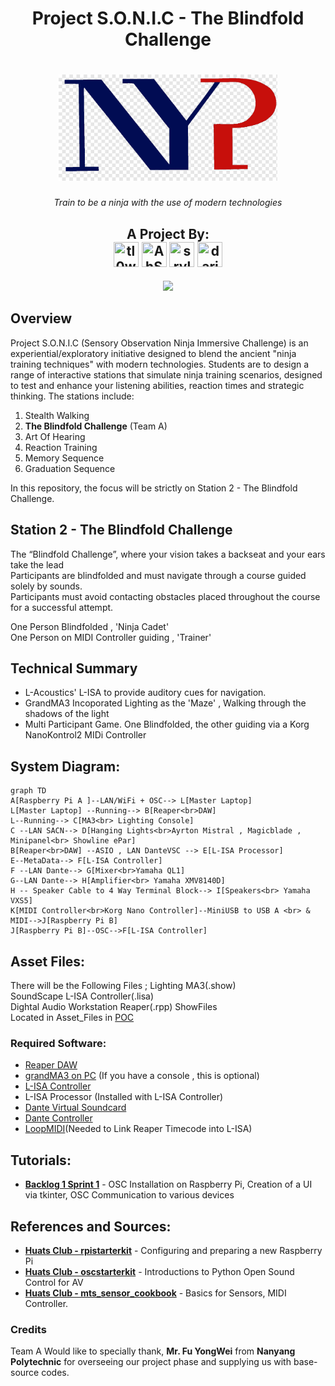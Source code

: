 <h1 align="center">
  Project S.O.N.I.C - The Blindfold Challenge
</h1>
<h1 align="center">
  <img src="./asset/nyp.png" width = 350px height=170px>
</h1>

<p align="center">
  <i align="center">Train to be a ninja with the use of modern technologies</i>
</p>

<h2 align = "center">
  A Project By:<br>
  <a href="https://github.com/tl0wh"><img src="https://avatars.githubusercontent.com/u/169418560?v=4" title="tl0wh" width="40" height="40"></a>
  <a href="https://github.com/AhSohs"><img src="https://avatars.githubusercontent.com/u/167286697?v=4" title="AhSohs" width="40" height="40"></a>
  <a href="https://github.com/srylqwerty"><img src="https://avatars.githubusercontent.com/u/167286875?v=4" title="srylqwerty" width="40" height="40"></a>
  <a href="https://github.com/dariensiew"><img src="https://avatars.githubusercontent.com/u/167286885?v=4" title="dariensiew" width="40" height="40"></a>

</h2>


<p align="center">
  <a href="https://github.com/tl0wh/EGL314_Team-A_Project-Repository/commits/main"><img src="https://img.shields.io/github/last-commit/tl0wh/EGL314_Team-A_Project-Repository.svg?style=for-the-badge"/></a>
</p>

## Overview
Project S.O.N.I.C (Sensory Observation Ninja Immersive Challenge) is an experiential/exploratory initiative designed to blend the ancient "ninja training techniques" with modern technologies. Students are to design a range of interactive stations that simulate ninja training scenarios, designed to test and enhance your listening abilities, reaction times and strategic thinking. The stations include:
1. Stealth Walking
2. **The Blindfold Challenge** (Team A)
3. Art Of Hearing
4. Reaction Training
5. Memory Sequence
6. Graduation Sequence
<p>
  In this repository, the focus will be strictly on Station 2 - The Blindfold Challenge.
</p>

## Station 2 - The Blindfold Challenge
The “Blindfold Challenge”, where your vision takes a 
backseat and your ears take the lead<br>
Participants are blindfolded and must navigate 
through a course guided solely by sounds.<br>
Participants must avoid contacting obstacles 
placed throughout the course for a successful 
attempt.<br>

One Person  Blindfolded , 'Ninja Cadet'<br>
One Person on MIDI Controller guiding  , 'Trainer'<br>



## Technical Summary

<ul>
  <li>L-Acoustics' L-ISA to provide auditory cues for navigation.</li>
  <li>GrandMA3 Incoporated Lighting as the 'Maze' , Walking through the shadows of the light</li>
  <li>Multi Participant Game. One Blindfolded, the other guiding via a Korg NanoKontrol2 MIDi Controller</li>
</ul>


## System Diagram:
```mermaid
graph TD
A[Raspberry Pi A ]--LAN/WiFi + OSC--> L[Master Laptop]
L[Master Laptop] --Running--> B[Reaper<br>DAW]
L--Running--> C[MA3<br> Lighting Console]
C --LAN SACN--> D[Hanging Lights<br>Ayrton Mistral , Magicblade , Minipanel<br> Showline ePar]
B[Reaper<br>DAW] --ASIO , LAN DanteVSC --> E[L-ISA Processor]
E--MetaData--> F[L-ISA Controller]
F --LAN Dante--> G[Mixer<br>Yamaha QL1]
G--LAN Dante--> H[Amplifier<br> Yamaha XMV8140D]
H -- Speaker Cable to 4 Way Terminal Block--> I[Speakers<br> Yamaha VXS5]
K[MIDI Controller<br>Korg Nano Controller]--MiniUSB to USB A <br> & MIDI-->J[Raspberry Pi B]
J[Raspberry Pi B]--OSC-->F[L-ISA Controller] 
```

## Asset Files:
There will be the Following Files ; Lighting MA3(.show)<br> SoundScape  L-ISA Controller(.lisa)<br>Dightal Audio Workstation Reaper(.rpp) ShowFiles<br> Located in Asset_Files in [POC](./POC/Asset_Files/)

### Required Software:
- [Reaper DAW](https://www.reaper.fm/download.php)
- [grandMA3 on PC](https://www.malighting.com/downloads/products/grandma3/) (If you have a console , this is optional)
- [L-ISA Controller](https://www.l-acoustics.com/products/l-isa-studio/)
- L-ISA Processor (Installed with L-ISA Controller)
- [Dante Virtual Soundcard](https://my.audinate.com/support/downloads/dante-virtual-soundcard)
- [Dante Controller](https://my.audinate.com/support/downloads/dante-controller)
- [LoopMIDI](https://www.tobias-erichsen.de/software/loopmidi.html)(Needed to Link Reaper Timecode into L-ISA)



## Tutorials:
- **[Backlog 1 Sprint 1](./Backlog%201%20Sprint%201/Backlog1Sprint1.md)** - OSC Installation on Raspberry Pi, Creation of a UI via tkinter, OSC Communication to various devices





## References and Sources:
- **[Huats Club - rpistarterkit](https://github.com/huats-club/rpistarterkit)** - Configuring and preparing a new Raspberry Pi
- **[Huats Club - oscstarterkit](https://github.com/huats-club/oscstarterkit)** - Introductions to Python Open Sound Control for AV
- **[Huats Club - mts_sensor_cookbook](https://github.com/huats-club/mts_sensor_cookbook)** - Basics for Sensors, MIDI Controller.

### Credits
Team A Would like to specially thank, **Mr. Fu YongWei** from **Nanyang Polytechnic** for overseeing our project phase and supplying us with base-source codes.

